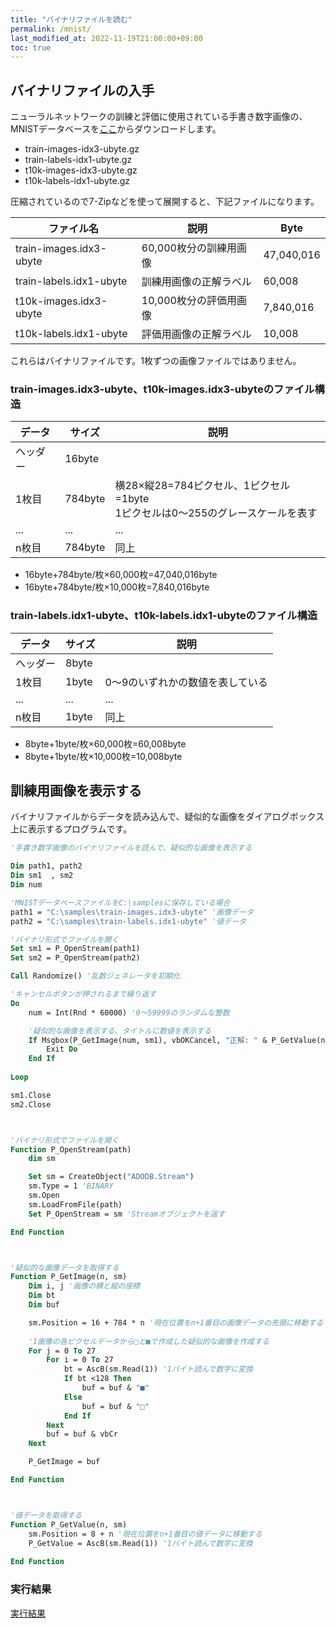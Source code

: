```yaml
---
title: "バイナリファイルを読む"
permalink: /mnist/
last_modified_at: 2022-11-19T21:00:00+09:00
toc: true
---
```



## バイナリファイルの入手

ニューラルネットワークの訓練と評価に使用されている手書き数字画像の、MNISTデータベースを[ここ](http://yann.lecun.com/exdb/mnist/)からダウンロードします。

- train-images-idx3-ubyte.gz
- train-labels-idx1-ubyte.gz
- t10k-images-idx3-ubyte.gz
- t10k-labels-idx1-ubyte.gz

圧縮されているので7-Zipなどを使って展開すると、下記ファイルになります。

|ファイル名|説明|Byte|
|---|---|---|
|train-images.idx3-ubyte|60,000枚分の訓練用画像|47,040,016|
|train-labels.idx1-ubyte|訓練用画像の正解ラベル|60,008|
|t10k-images.idx3-ubyte|10,000枚分の評価用画像|7,840,016|
|t10k-labels.idx1-ubyte|評価用画像の正解ラベル|10,008|

これらはバイナリファイルです。1枚ずつの画像ファイルではありません。


### train-images.idx3-ubyte、t10k-images.idx3-ubyteのファイル構造

|データ|サイズ|説明|
|---|---|---|
|ヘッダー|16byte||
|1枚目|784byte|横28×縦28=784ピクセル、1ピクセル=1byte<br/>1ピクセルは0～255のグレースケールを表す|
|...|...|...|
|n枚目|784byte|同上|

- 16byte+784byte/枚×60,000枚=47,040,016byte
- 16byte+784byte/枚×10,000枚=7,840,016byte


### train-labels.idx1-ubyte、t10k-labels.idx1-ubyteのファイル構造

|データ|サイズ|説明|
|---|---|---|
|ヘッダー|8byte||
|1枚目|1byte|0～9のいずれかの数値を表している|
|...|...|...|
|n枚目|1byte|同上|

- 8byte+1byte/枚×60,000枚=60,008byte
- 8byte+1byte/枚×10,000枚=10,008byte


## 訓練用画像を表示する

バイナリファイルからデータを読み込んで、疑似的な画像をダイアログボックス上に表示するプログラムです。

```vb
'手書き数字画像のバイナリファイルを読んで、疑似的な画像を表示する

Dim path1, path2
Dim sm1  , sm2
Dim num

'MNISTデータベースファイルをC:\samplesに保存している場合
path1 = "C:\samples\train-images.idx3-ubyte" '画像データ
path2 = "C:\samples\train-labels.idx1-ubyte" '値データ

'バイナリ形式でファイルを開く
Set sm1 = P_OpenStream(path1)
Set sm2 = P_OpenStream(path2)

Call Randomize() '乱数ジェネレータを初期化

'キャンセルボタンが押されるまで繰り返す
Do
    num = Int(Rnd * 60000) '0～59999のランダムな整数

    '疑似的な画像を表示する、タイトルに数値を表示する
    If Msgbox(P_GetImage(num, sm1), vbOKCancel, "正解: " & P_GetValue(num, sm2)) = vbCancel Then
        Exit Do
    End If
    
Loop

sm1.Close
sm2.Close



'バイナリ形式でファイルを開く
Function P_OpenStream(path)
    dim sm

    Set sm = CreateObject("ADODB.Stream")
    sm.Type = 1 'BINARY
    sm.Open
    sm.LoadFromFile(path)
    Set P_OpenStream = sm 'Streamオブジェクトを返す

End Function



'疑似的な画像データを取得する
Function P_GetImage(n, sm)
    Dim i, j '画像の横と縦の座標
    Dim bt
    Dim buf

    sm.Position = 16 + 784 * n '現在位置をn+1番目の画像データの先頭に移動する
    
    '1画像の各ピクセルデータから□と■で作成した疑似的な画像を作成する
    For j = 0 To 27
        For i = 0 To 27
            bt = AscB(sm.Read(1)) '1バイト読んで数字に変換
            If bt <128 Then
                buf = buf & "■"
            Else
                buf = buf & "□"
            End If
        Next
        buf = buf & vbCr
    Next

    P_GetImage = buf

End Function



'値データを取得する
Function P_GetValue(n, sm)
    sm.Position = 8 + n '現在位置をn+1番目の値データに移動する
    P_GetValue = AscB(sm.Read(1)) '1バイト読んで数字に変換
    
End Function
```

### 実行結果

[実行結果](/vbscript/assets/images/mnist.jpg)
